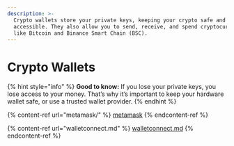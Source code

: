 ```yaml
---
description: >-
  Crypto wallets store your private keys, keeping your crypto safe and
  accessible. They also allow you to send, receive, and spend cryptocurrencies
  like Bitcoin and Binance Smart Chain (BSC).
---
```


# Crypto Wallets

{% hint style="info" %}
**Good to know:** If you lose your private keys, you lose access to your money. That’s why it’s important to keep your hardware wallet safe, or use a trusted wallet provider.
{% endhint %}

{% content-ref url="metamask/" %}
[metamask](metamask/)
{% endcontent-ref %}

{% content-ref url="walletconnect.md" %}
[walletconnect.md](walletconnect.md)
{% endcontent-ref %}
